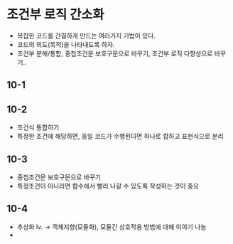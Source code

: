 # 조건부 로직 간소화
- 복잡한 코드를 간결하게 만드는 여러가지 기법이 있다.
- 코드의 의도(목적)을 나타내도록 하자.
- 조건부 분해/통합, 중첩조건문 보호구문으로 바꾸기, 조건부 로직 다향성으로 바꾸기..

## 10-1
## 10-2
- 조건식 통합하기
- 특정한 조건에 해당하면, 동일 코드가 수행된다면 하나로 합하고 표현식으로 분리

## 10-3
- 중첩조건문 보호구문으로 바꾸기
- 특정조건이 아니라면 함수에서 빨리 나갈 수 있도록 작성하는 것이 중요

## 10-4
- 추상화 lv. -> 객체지향(모듈화), 모듈간 상호작용 방법에 대해 이야기 나눔
- 